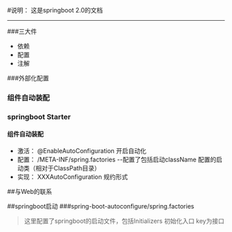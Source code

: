 #说明： 这是springboot 2.0的文档
***
###三大件
* 依赖
* 配置
* 注解

###外部化配置
### 组件自动装配
### springboot Starter 
#### 组件自动装配
   * 激活： @EnableAutoConfiguration 开启自动化
   * 配置： /META-INF/spring.factories --配置了包括启动className 配置的启动类（相对于ClassPath目录）
   * 实现： XXXAutoConfiguration  规约形式

##与Web的联系


##springboot启动
###spring-boot-autoconfigure/spring.factories 
 > 这里配置了springboot的启动文件，包括Initializers 初始化入口 key为接口